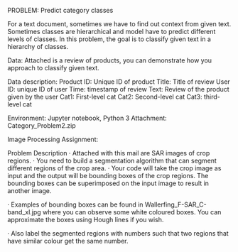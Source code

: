 PROBLEM: Predict category classes

For a text document, sometimes we have to find out context from given text. Sometimes classes are hierarchical and model have to predict different levels of classes.
In this problem, the goal is to classify given text in a hierarchy of classes.

Data: Attached is a review of products, you can demonstrate how you approach to classify given text.

Data description:
Product ID: Unique ID of product
Title: Title of review
User  ID: unique ID of user
Time: timestamp of review
Text: Review of the product given by the user
Cat1:  First-level cat
Cat2: Second-level cat
Cat3: third-level cat

Environment: Jupyter notebook, Python 3
Attachment: Category_Problem2.zip

Image Processing Assignment:

Problem Description
·       Attached with this mail are SAR images of crop regions.
·       You need to build a segmentation algorithm that can segment different regions of the crop area.
·       Your code will take the crop image as input and the output will be bounding boxes of the crop regions. The bounding boxes can be superimposed on the input image to result in another image.

·       Examples of bounding boxes can be found in Wallerfing_F-SAR_C-band_xl.jpg where you can observe some white coloured boxes. You can approximate the boxes using Hough lines if you wish. 

·       Also label the segmented regions with numbers such that two regions that have similar colour get the same number.
